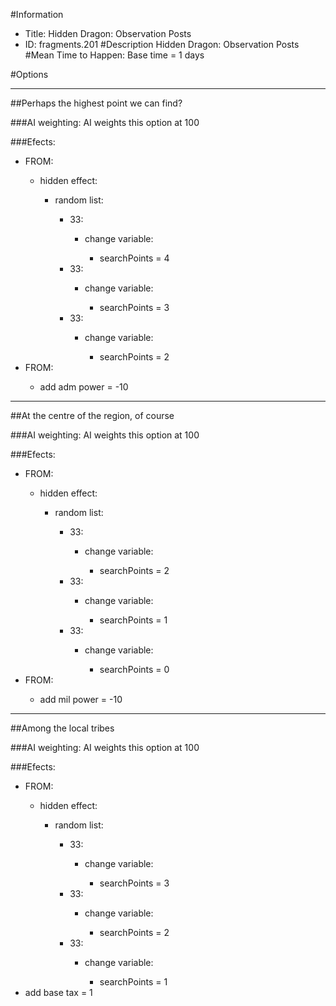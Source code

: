 #Information
 - Title: Hidden Dragon: Observation Posts
 - ID: fragments.201
#Description
Hidden Dragon: Observation Posts
#Mean Time to Happen:
Base time = 1 days

#Options

___
##Perhaps the highest point we can find?

###AI weighting:
AI weights this option at 100


###Efects:<ul><li>FROM:</li><ul><li>hidden effect:</li><ul><li>random list:</li><ul><li>33:</li><ul><li>change variable:</li><ul><li>searchPoints = 4</li></ul></ul><li>33:</li><ul><li>change variable:</li><ul><li>searchPoints = 3</li></ul></ul><li>33:</li><ul><li>change variable:</li><ul><li>searchPoints = 2</li></ul></ul></ul></ul></ul><li>FROM:</li><ul><li>add adm power = -10</li></ul></ul>

___
##At the centre of the region, of course

###AI weighting:
AI weights this option at 100


###Efects:<ul><li>FROM:</li><ul><li>hidden effect:</li><ul><li>random list:</li><ul><li>33:</li><ul><li>change variable:</li><ul><li>searchPoints = 2</li></ul></ul><li>33:</li><ul><li>change variable:</li><ul><li>searchPoints = 1</li></ul></ul><li>33:</li><ul><li>change variable:</li><ul><li>searchPoints = 0</li></ul></ul></ul></ul></ul><li>FROM:</li><ul><li>add mil power = -10</li></ul></ul>

___
##Among the local tribes

###AI weighting:
AI weights this option at 100


###Efects:<ul><li>FROM:</li><ul><li>hidden effect:</li><ul><li>random list:</li><ul><li>33:</li><ul><li>change variable:</li><ul><li>searchPoints = 3</li></ul></ul><li>33:</li><ul><li>change variable:</li><ul><li>searchPoints = 2</li></ul></ul><li>33:</li><ul><li>change variable:</li><ul><li>searchPoints = 1</li></ul></ul></ul></ul></ul><li>add base tax = 1</li></ul>
